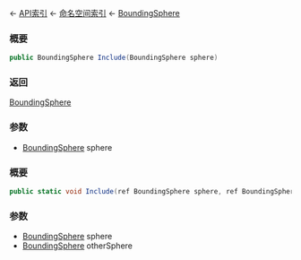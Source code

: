 ← [API索引](Api-Index) ← [命名空间索引](Namespace-Index) ← [BoundingSphere](VRageMath.BoundingSphere)

### 概要

```csharp
public BoundingSphere Include(BoundingSphere sphere)
```

### 返回

[BoundingSphere](VRageMath.BoundingSphere)

### 参数

* [BoundingSphere](VRageMath.BoundingSphere) sphere
### 概要

```csharp
public static void Include(ref BoundingSphere sphere, ref BoundingSphere otherSphere)
```

### 参数

* [BoundingSphere](VRageMath.BoundingSphere) sphere
* [BoundingSphere](VRageMath.BoundingSphere) otherSphere
